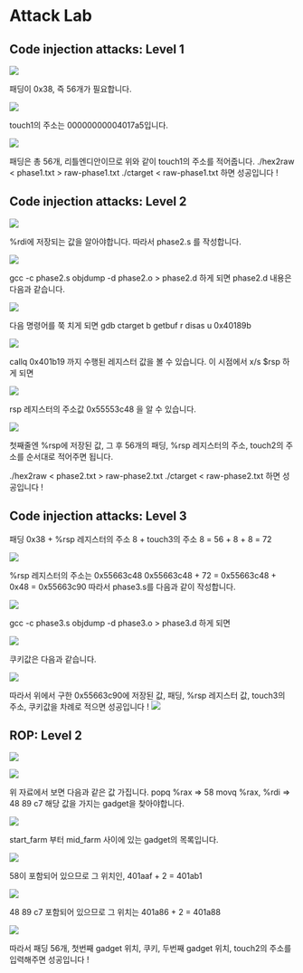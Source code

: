 # Attack Lab

## Code injection attacks: Level 1

![](./images/1.png)

패딩이 0x38, 즉 56개가 필요합니다.

![](./images/2.png)

touch1의 주소는 00000000004017a5입니다.

![](./images/3.png)

패딩은 총 56개, 리틀엔디안이므로 위와 같이 touch1의 주소를 적어줍니다.
./hex2raw < phase1.txt > raw-phase1.txt
./ctarget < raw-phase1.txt
하면 성공입니다 !

## Code injection attacks: Level 2

![](./images/4.png)

%rdi에 저장되는 값을 알아야합니다.
따라서 phase2.s 를 작성합니다. 

![](./images/5.png)

gcc -c phase2.s
objdump -d phase2.o > phase2.d
하게 되면 phase2.d 내용은 다음과 같습니다.

![](./images/6.png)

다음 명령어를 쭉 치게 되면
gdb ctarget
b getbuf
r
disas
u 0x40189b

![](./images/7.png)

callq 0x401b19 <Gets> 까지 수행된 레지스터 값을 볼 수 있습니다.
이 시점에서 
x/s $rsp
하게 되면

![](./images/8.png)

rsp 레지스터의 주소값 0x55553c48 을 알 수 있습니다.

![](./images/9.png)

첫째줄엔 %rsp에 저장된 값,
그 후 56개의 패딩,
%rsp 레지스터의 주소,
touch2의 주소를 순서대로 적어주면 됩니다.

./hex2raw < phase2.txt > raw-phase2.txt
./ctarget < raw-phase2.txt
하면 성공입니다 ! 

## Code injection attacks: Level 3

패딩 0x38 + %rsp 레지스터의 주소 8 + touch3의 주소 8 
= 56 + 8 + 8 = 72

![](./images/10.png)

%rsp 레지스터의 주소는 0x55663c48
0x55663c48 + 72 = 0x55663c48 + 0x48 = 0x55663c90
따라서 phase3.s를 다음과 같이 작성합니다.

![](./images/11.png)

gcc -c phase3.s
objdump -d phase3.o > phase3.d
하게 되면 

![](./images/12.png)

쿠키값은 다음과 같습니다.

![](./images/13.png)

따라서 위에서 구한 0x55663c90에 저장된 값,
패딩, %rsp 레지스터 값, touch3의 주소, 쿠키값을 차례로 적으면 성공입니다 !
![](./images/14.png)

## ROP: Level 2

![](./images/15.png)

![](./images/16.png)

위 자료에서 보면 다음과 같은 값 가집니다.
popq %rax => 58
movq %rax, %rdi => 48 89 c7
해당 값을 가지는 gadget을 찾아야합니다.

![](./images/17.png)

start_farm 부터 mid_farm 사이에 있는 gadget의 목록입니다.

![](./images/18.png)

58이 포함되어 있으므로 그 위치인,
401aaf + 2 = 401ab1

![](./images/19.png)

48 89 c7 포함되어 있으므로 그 위치는
401a86 + 2 = 401a88

![](./images/20.png)

따라서
패딩 56개,
첫번째 gadget 위치,
쿠키,
두번째 gadget 위치,
touch2의 주소를 입력해주면 성공입니다 !

